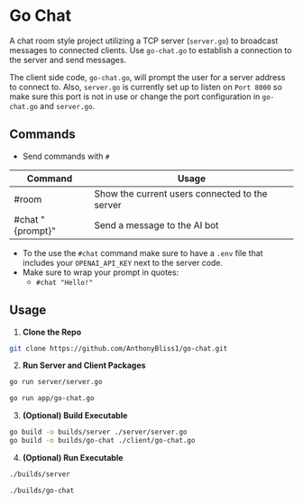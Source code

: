 # Go Chat

A chat room style project utilizing a TCP server (`server.go`) to broadcast messages to connected clients. Use `go-chat.go` to establish a connection to the server and send messages. 

The client side code, `go-chat.go`, will prompt the user for a server address to connect to. Also, `server.go` is currently set up to listen on `Port 8000` so make sure this port is not in use or change the port configuration in `go-chat.go` and `server.go`.

## Commands
- Send commands with `#`

| Command | Usage |
| ------- | ----- |
| #room | Show the current users connected to the server |
| #chat "{prompt}" | Send a message to the AI bot |

- To the use the `#chat` command make sure to have a `.env` file that includes your `OPENAI_API_KEY` next to the server code.
- Make sure to wrap your prompt in quotes:
    - `#chat "Hello!"`

## Usage 

1. **Clone the Repo**
```bash
git clone https://github.com/AnthonyBliss1/go-chat.git
```

2. **Run Server and Client Packages** 
```bash 
go run server/server.go
```

```bash 
go run app/go-chat.go
```

3. **(Optional) Build Executable**
```bash 
go build -o builds/server ./server/server.go
go build -o builds/go-chat ./client/go-chat.go
```

4. **(Optional) Run Executable**
```bash 
./builds/server
```

```bash
./builds/go-chat
```